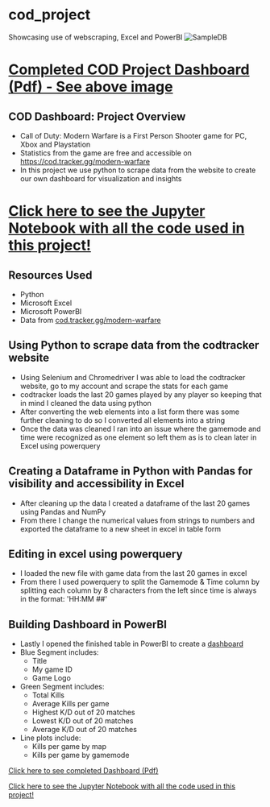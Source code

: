 # cod_project
Showcasing use of webscraping, Excel and PowerBI
![SampleDB](https://user-images.githubusercontent.com/82239548/171299155-c5de119c-54cf-4a8c-9238-e0301f9286ae.jpg)

# [Completed COD Project Dashboard (Pdf) - See above image](https://github.com/qrjerm/cod_project/blob/main/GameStatsDashboard.pdf)

## COD Dashboard: Project Overview
* Call of Duty: Modern Warfare is a First Person Shooter game for PC, Xbox and Playstation
* Statistics from the game are free and accessible on https://cod.tracker.gg/modern-warfare
* In this project we use python to scrape data from the website to create our own dashboard for visualization and insights

# [Click here to see the Jupyter Notebook with all the code used in this project!](https://github.com/qrjerm/cod_project/blob/main/FinalVersionCCT.ipynb)

## Resources Used
* Python
* Microsoft Excel
* Microsoft PowerBI
* Data from [cod.tracker.gg/modern-warfare](https://cod.tracker.gg/modern-warfare/profile/battlenet/ChefRoy%2311358/mp/matches)

## Using Python to scrape data from the codtracker website
* Using Selenium and Chromedriver I was able to load the codtracker website, go to my account and scrape the stats for each game
* codtracker loads the last 20 games played by any player so keeping that in mind I cleaned the data using python
* After converting the web elements into a list form there was some further cleaning to do so I converted all elements into a string
* Once the data was cleaned I ran into an issue where the gamemode and time were recognized as one element so left them as is to clean later in Excel using powerquery

## Creating a Dataframe in Python with Pandas for visibility and accessibility in Excel
* After cleaning up the data I created a dataframe of the last 20 games using Pandas and NumPy
* From there I change the numerical values from strings to numbers and exported the dataframe to a new sheet in excel in table form

## Editing in excel using powerquery
* I loaded the new file with game data from the last 20 games in excel
* From there I used powerquery to split the Gamemode & Time column by splitting each column by 8 characters from the left since time is always in the format: 'HH:MM ##'

## Building Dashboard in PowerBI
* Lastly I opened the finished table in PowerBI to create a [dashboard](https://github.com/qrjerm/cod_project/blob/main/GameStatsDashboard.pdf)
* Blue Segment includes:
  * Title
  * My game ID
  * Game Logo
* Green Segment includes:
  * Total Kills
  * Average Kills per game
  * Highest K/D out of 20 matches
  * Lowest K/D out of 20 matches
  * Average K/D out of 20 matches
* Line plots include:
  * Kills per game by map
  * Kills per game by gamemode

[Click here to see completed Dashboard (Pdf)](https://github.com/qrjerm/cod_project/blob/main/GameStatsDashboard.pdf)

[Click here to see the Jupyter Notebook with all the code used in this project!](https://github.com/qrjerm/cod_project/blob/main/FinalVersionCCT.ipynb)
